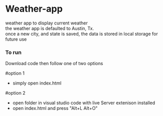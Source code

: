 # Weather-app
weather app to display current weather  
the weather app is defaulted to Austin, Tx.  
once a new city, and state is saved, the data is stored in local storage for future use  

### To run

Download code then follow one of two options

#option 1

* simply open index.html

#option 2 

* open folder in visual studio code with live Server extenison installed
* open index.html and press  "Alt+L Alt+O"

